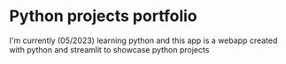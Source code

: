 # Python projects portfolio
I'm currently (05/2023) learning python and this app is a webapp created with python and streamlit to showcase python projects
